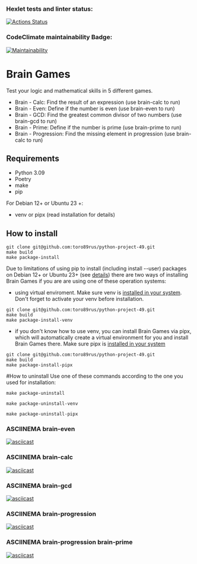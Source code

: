 ### Hexlet tests and linter status:
[![Actions Status](https://github.com/toro89rus/python-project-49/actions/workflows/hexlet-check.yml/badge.svg)](https://github.com/toro89rus/python-project-49/actions)

### CodeClimate maintainability Badge:
[![Maintainability](https://api.codeclimate.com/v1/badges/0eac92deb91a8a7b53a7/maintainability)](https://codeclimate.com/github/toro89rus/python-project-49/maintainability)

# Brain Games
Test your logic and mathematical skills in 5 different games.
- Brain - Calc: Find the result of an expression (use brain-calc to run)
- Brain - Even: Define if the number is even (use brain-even to run)
- Brain - GCD: Find the greatest common divisor of two numbers (use brain-gcd to run)
- Brain - Prime: Define if the number is prime (use brain-prime to run)
- Brain - Progression: Find the missing element in progression (use brain-calc to run)


## Requirements
- Python 3.09
- Poetry
- make
- pip

For Debian 12+ or Ubuntu 23 +:
- venv or pipx (read installation for details)

## How to install
```
git clone git@github.com:toro89rus/python-project-49.git
make build
make package-install
```

Due to limitations of using pip to install (including install --user) packages on Debian 12+ or Ubuntu 23+ (see [details](https://packaging.python.org/en/latest/specifications/externally-managed-environments/#externally-managed-environments)) there are two ways of installing Brain Games if you are are using one of these operation systems:
- using virtual enviroment. Make sure venv is [installed in your system](https://virtualenv.pypa.io/en/latest/installation.html). Don't forget to activate your venv before installation.

```
git clone git@github.com:toro89rus/python-project-49.git
make build
make package-install-venv
```

- if you don't know how to use venv, you can install Brain Games via pipx, which will automatically create a virtual environment for you and install Brain Games there. Make sure pipx is [installed in your system](https://pipx.pypa.io/stable/installation/)

```
git clone git@github.com:toro89rus/python-project-49.git
make build
make package-install-pipx
```

#How to uninstall
Use one of these commands according to the one you used for installation:

```
make package-uninstall
```

```
make package-uninstall-venv
```

```
make package-uninstall-pipx
```


### ASCIINEMA brain-even
[![asciicast](https://asciinema.org/a/ZcKBL4BOzL3Kf9uOdWLLiiFac.svg)](https://asciinema.org/a/ZcKBL4BOzL3Kf9uOdWLLiiFac)

### ASCIINEMA brain-calc
[![asciicast](https://asciinema.org/a/Jq4HjG82pacJBDS04WtxtYZEB.svg)](https://asciinema.org/a/Jq4HjG82pacJBDS04WtxtYZEB)

### ASCIINEMA brain-gcd
[![asciicast](https://asciinema.org/a/NMZqFUNJHmPrye2Fnbd0z2sLa.svg)](https://asciinema.org/a/NMZqFUNJHmPrye2Fnbd0z2sLa)

### ASCIINEMA brain-progression
[![asciicast](https://asciinema.org/a/tAVwpaYyOOUZwMO5FmSOufTqG.svg)](https://asciinema.org/a/tAVwpaYyOOUZwMO5FmSOufTqG)


### ASCIINEMA brain-progression brain-prime
[![asciicast](https://asciinema.org/a/3dp9MhVpqR2FBmSWaQv1EJ05S.svg)](https://asciinema.org/a/3dp9MhVpqR2FBmSWaQv1EJ05S)